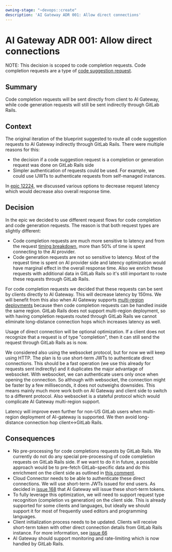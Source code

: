```yaml
---
owning-stage: "~devops::create"
description: 'AI Gateway ADR 001: Allow direct connections'
---
```


# AI Gateway ADR 001: Allow direct connections

NOTE:
This decision is scoped to code completion requests. Code completion requests are a type of [code suggestion request](../../../../user/project/repository/code_suggestions/index.md).

## Summary

Code completion requests will be sent directly from client to AI Gateway, while code generation requests will still be sent indirectly through GitLab Rails.

## Context

The original iteration of the blueprint suggested to route all code suggestion requests to AI Gateway indirectly through GitLab Rails.
There were multiple reasons for this:

- the decision if a code suggestion request is a completion or generation request was done on GitLab Rails side
- Simpler authentication of requests could be used. For example, we could use IJWTs to authenticate requests from self-managed instances.

In [epic 12224](https://gitlab.com/groups/gitlab-org/-/epics/12224), we discussed various
options to decrease request latency which would decrease also overall response
time.

## Decision

In the epic we decided to use different request flows for code completion and code generation requests. The reason is that both request types are slightly different:

- Code completion requests are much more sensitive to latency and from the request [timing breakdown](https://gitlab.com/groups/gitlab-org/-/epics/12224#latency-breakdown-by-components), more than 50% of time is spent connecting to the AI provider.
- Code generation requests are not so sensitive to latency. Most of the request time is spent on AI provider side and latency optimization would have marginal effect in the overall response time. Also we enrich these requests with additional data in GitLab Rails so it's still important to route these requests through GitLab Rails.

For code completion requests we decided that these requests can be sent by clients directly to AI Gateway. This will decrease latency by 150ms. We will benefit from this also when AI Gateway supports [multi-region deployments](https://gitlab.com/groups/gitlab-com/gl-infra/-/epics/1206) because then code completion requests can be handled inside the same region. GitLab Rails does not support multi-region deployment, so with having completion requests routed through GitLab Rails we cannot eliminate long-distance connection hops which increases latency as well.

Usage of direct connection will be optional optimization. If a client does not recognize that a request is of type "completion", then it can still send the request through GitLab Rails as is now.

We considered also using the websocket protocol, but for now we will keep using HTTP. The plan is to use short-term JWTs to authenticate direct connections. This should be a fast operation (we use this already for requests sent indirectly) and it duplicates the major advantage of websocket. With websocket, we can authenticate users only once when opening the connection. So although with websocket, the connection might be faster by a few milliseconds, it does not outweighs downsides. This means mainly much more work both on AI Gateway and client side to switch to a different protocol. Also websocket is a stateful protocol which would complicate AI Gateway multi-region support.

Latency will improve even further for non-US GitLab users when multi-region deployment of AI-gateway is supported. We then avoid long-distance connection hop client<->GitLab Rails.

## Consequences

- No pre-processing for code completions requests by GitLab Rails. We currently do not do any special pre-processing of code completion requests on GitLab Rails side. If we want to do it in future, a possible approach would be to pre-fetch GitLab-specific data and do this enrichment on the client side as outlined in [this comment](https://gitlab.com/groups/gitlab-org/-/epics/12224#note_1744581116).
- Cloud Connector needs to be able to authenticate these direct connections. We will use short-term JWTs issued for end users. As decided in [issue 168](https://gitlab.com/gitlab-org/cloud-connector-team/team-tasks/-/issues/168) that AI Gateway will issue these short-term tokens.
- To fully leverage this optimization, we will need to support request type recognition (completion vs generation) on the client side. This is already supported for some clients and languages, but ideally we should support it for most of frequently used editors and programming languages.
- Client initialization process needs to be updated. Clients will receive short-term token with other direct connection details from GitLab Rails instance. For more information, see [issue 66](https://gitlab.com/gitlab-org/editor-extensions/meta/-/issues/66)
- AI Gateway should support monitoring and rate-limiting which is now handled by GitLab Rails.
